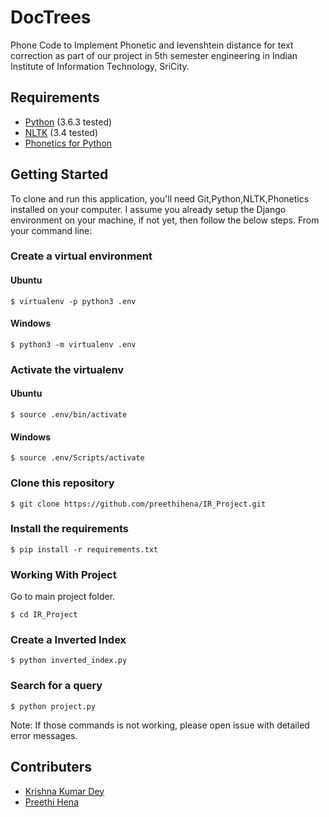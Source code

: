 # DocTrees
Phone Code to Implement Phonetic and levenshtein distance for text correction as part of our project in 5th semester engineering in Indian Institute of Information Technology, SriCity. 


## Requirements

* [Python](https://www.python.org/)   (3.6.3 tested)
* [NLTK](https://www.nltk.org/) (3.4 tested)
* [Phonetics for Python]( https://pypi.org/project/phonetics/)



## Getting Started

To clone and run this application, you'll need Git,Python,NLTK,Phonetics installed on your computer. I assume you already setup the Django environment on your machine, if not yet, then follow the below steps. From your command line:

### Create a virtual environment
#### Ubuntu
```
$ virtualenv -p python3 .env
```
#### Windows
```
$ python3 -m virtualenv .env
```
### Activate the virtualenv
#### Ubuntu
```
$ source .env/bin/activate
```
#### Windows
```
$ source .env/Scripts/activate
```
### Clone this repository
```
$ git clone https://github.com/preethihena/IR_Project.git
```

### Install the requirements
```
$ pip install -r requirements.txt
```
### Working With Project
Go to main project folder. 
``` 
$ cd IR_Project
```
### Create a Inverted Index
```
$ python inverted_index.py
```
### Search for a query
```
$ python project.py
```

Note: If those commands is not working, please open issue with detailed error messages.
## Contributers

* [Krishna Kumar Dey](https://github.com/krishnadey30)
* [Preethi Hena](https://github.com/preethihena)